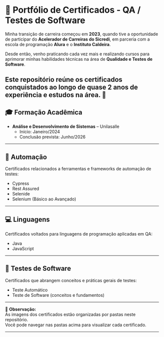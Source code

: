 # 📜 Portfólio de Certificados - QA / Testes de Software  

Minha transição de carreira começou em **2023**, quando tive a oportunidade de participar do **Acelerador de Carreiras do Sicredi**, em parceria com a escola de programação **Alura** e o **Instituto Caldeira**.  

Desde então, venho praticando cada vez mais e realizando cursos para aprimorar minhas habilidades técnicas na área de **Qualidade e Testes de Software**.  

Este repositório reúne os **certificados conquistados ao longo de quase 2 anos de experiência e estudos** na área. 🚀  
---

## 🎓 Formação Acadêmica  
- **Análise e Desenvolvimento de Sistemas** – Unilasalle  
  - Início: Janeiro/2024  
  - Conclusão prevista: Junho/2026  
---

## 🔧 Automação  
Certificados relacionados a ferramentas e frameworks de automação de testes:  
- Cypress  
- Rest Assured  
- Selenide  
- Selenium (Básico ao Avançado)  

---

## 💻 Linguagens  
Certificados voltados para linguagens de programação aplicadas em QA:  
- Java  
- JavaScript  

---

## 🧪 Testes de Software  
Certificados que abrangem conceitos e práticas gerais de testes:  
- Teste Automático  
- Teste de Software (conceitos e fundamentos)  

---

📌 **Observação:**  
As imagens dos certificados estão organizadas por pastas neste repositório.  
Você pode navegar nas pastas acima para visualizar cada certificado.  

---
